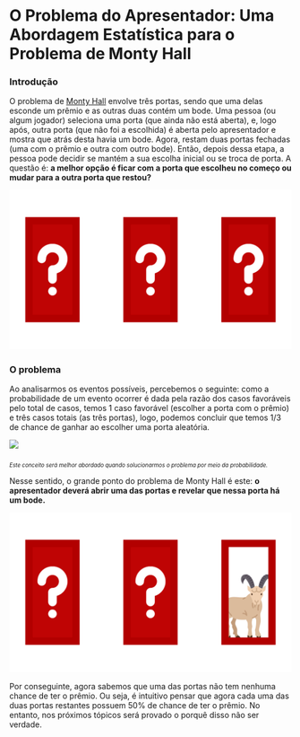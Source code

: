 # O Problema do Apresentador: Uma Abordagem Estatística para o Problema de Monty Hall

### Introdução

O problema de [Monty Hall](https://brilliant.org/wiki/monty-hall-problem/) envolve três portas, sendo que uma delas esconde um prêmio e as outras duas contém um bode. Uma pessoa (ou algum jogador) seleciona uma porta (que ainda não está aberta), e, logo após, outra porta (que não foi a escolhida) é aberta pelo apresentador e mostra que atrás desta havia um bode. Agora, restam duas portas fechadas (uma com o prêmio e outra com outro bode). Então, depois dessa etapa, a pessoa pode decidir se mantém a sua escolha inicial ou se troca de porta. A questão é: <strong> a melhor opção é ficar com a porta que escolheu no começo ou mudar para a outra porta que restou? </strong>

<img src="images/doors.png" alt="três portas com sinais de interrogação."/>

### O problema

Ao analisarmos os eventos possíveis, percebemos o seguinte: como a probabilidade de um evento ocorrer é dada pela razão dos casos favoráveis pelo total de casos, temos 1 caso favorável (escolher a porta com o prêmio) e três casos totais (as três portas), logo, podemos concluir que temos 1/3 de chance de ganhar ao escolher uma porta aleatória.

<img src="https://latex.codecogs.com/png.image?\inline&space;\large&space;\dpi{150}&space;{\color{White}&space;P&space;=&space;\frac{C_{F}}{C_{T}}}">
<p style="font-size: 70%" ><br/><em>Este conceito será melhor abordado quando solucionarmos o problema por meio da probabilidade. </em><br/></p>

Nesse sentido, o grande ponto do problema de Monty Hall é este: <strong> o apresentador deverá abrir uma das portas e revelar que nessa porta há um bode. </strong>

<img src="images/door-goat.png" alt="três portas: uma com uma cabra, duas com interrogações."/>

Por conseguinte, agora sabemos que uma das portas não tem nenhuma chance de ter o prêmio. Ou seja, é intuitivo pensar que agora cada uma das duas portas restantes possuem 50% de chance de ter o prêmio. No entanto, nos próximos tópicos será provado o porquê disso não ser verdade.  